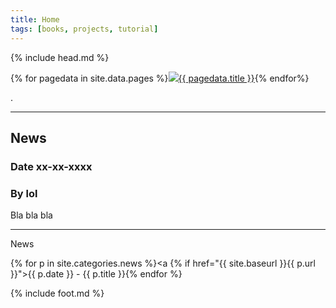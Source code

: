 ```yaml
---
title: Home
tags: [books, projects, tutorial]
---
```

{% include head.md %}

{% for pagedata in site.data.pages %}<a href="{{ pagedata.url }}"><img src="img/{{ pagedata.img }}"/>{{ pagedata.title }}</a>{% endfor%}

.
___

## News

### Date xx-xx-xxxx

### By lol

Bla bla bla

___

News

{% for p in site.categories.news %}<a {% if href="{{ site.baseurl }}{{ p.url }}">{{ p.date }} - {{ p.title }}</a>{% endfor %}

{% include foot.md %}